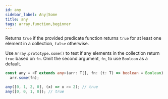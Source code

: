 ```yaml
---
id: any
sidebar_label: Any|Some
title: any
tags: array,function,beginner
---
```


Returns `true` if the provided predicate function returns `true` for at least one element in a collection, `false` otherwise.

Use `Array.prototype.some()` to test if any elements in the collection return `true` based on `fn`.
Omit the second argument, `fn`, to use `Boolean` as a default.

```ts
const any = <T extends any>(arr: T[], fn: (t: T) => boolean = Boolean) =>
  arr.some(fn);
```

```ts
any([0, 1, 2, 0], (x) => x >= 2); // true
any([0, 0, 1, 0]); // true
```
